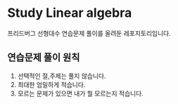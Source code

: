 # Study Linear algebra

프리드버그 선형대수 연습문제 풀이를 올려둔 레포지토리입니다.


## 연습문제 풀이 원칙

1.  선택적인 절,주제는 풀지 않습니다.
2.  최대한 엄밀하게 적습니다.
3.  모르는 문제가 있으면 내가 뭘 모르는지 적습니다.
